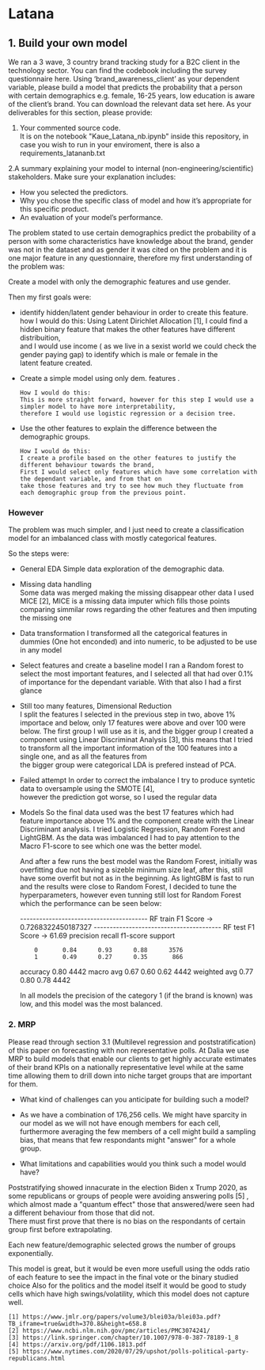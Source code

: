 # Latana 


## 1. Build your own model 

We ran a 3 wave, 3 country brand tracking study for a B2C client in the technology sector. You can find the codebook including the survey questionnaire here. Using ‘brand_awareness_client’ as your dependent variable, please build a model that predicts the probability that a person with certain demographics e.g. female, 16-25 years, low education is aware of the client’s brand. You can download the relevant data set here.  As your deliverables for this section, please provide:


1. Your commented source code.  
    It is on the notebook "Kaue_Latana_nb.ipynb" inside this repository, in case you wish to run in your enviroment, there is also a requirements_latananb.txt 

2.A summary explaining your model to internal (non-engineering/scientific) stakeholders. Make sure your explanation includes:
- How you selected the predictors.
- Why you chose the specific class of model and how it’s appropriate for this specific product. 
- An evaluation of your model’s performance.


The problem stated to use certain demographics predict the probability of a person with some characteristics have knowledge about the brand, gender was not in the dataset and as gender it was cited on the problem and it is one major feature in any questionnaire, therefore my first understanding of the problem was:

Create a model with only the demographic features and use gender. 

Then my first goals were: 

- identify hidden/latent gender behaviour in order to create this feature. 
        how I would do this: 
        Using Latent Dirichlet Allocation [1], I could find a hidden binary feature that makes the other features have different distribuition,  
        and I would use income ( as we live in a sexist world we could check the gender paying gap) to identify which is male or female in the  
        latent feature created.
      
- Create a simple model using only dem. features .

      How I would do this: 
      This is more straight forward, however for this step I would use a simpler model to have more interpretability, 
      therefore I would use logistic regression or a decision tree. 
      
- Use the other features to explain the difference between the demographic groups. 

      How I would do this: 
      I create a profile based on the other features to justify the different behaviour towards the brand,  
      First I would select only features which have some correlation with the dependant variable, and from that on  
      take those features and try to see how much they fluctuate from each demographic group from the previous point. 
      
      
 
 ### However 
 
 The problem was much simpler, and I just need to create a classification model for an imbalanced class with mostly categorical features. 
 
 So the steps were: 
 
 - General EDA 
    Simple data exploration of the demographic data. 
    
 - Missing data handling  
     Some data was merged making the missing disappear other data I used MICE [2], 
     MICE is a missing data imputer which fills those points comparing simmilar rows regarding the other features and then imputing the missing one  
     
 - Data transformation 
    I transformed all the categorical features in dummies (One hot enconded) and into numeric, to be adjusted to be use in any model 
   
     
 - Select features and create a baseline model 
     I ran a Random forest to select the most important features, and I selected all that had over 0.1% of importance for the dependant variable. 
     With that also I had a first glance 
     
 - Still too many features, Dimensional Reduction  
    I split the features I selected in the previous step in two, above 1% importace and below, only 17 features were above and over 100 were below. 
    The first group I will use as it is, and the bigger group I created a component using Linear Discriminat Analysis [3], this means that I tried to transform      all the important information of the 100 features into a single one, and as all the features from  
    the bigger group were categorical LDA is prefered instead of PCA.
    
 - Failed attempt 
   In order to correct the imbalance I try to produce syntetic data to oversample using the SMOTE [4],  
   however the prediction got worse, so I used the regular data
     
 - Models 
   So the final data used was the best 17 features which had feature importance above 1% and the component create with the Linear Discriminant analysis. 
   I tried Logistic Regression, Random Forest and LightGBM.  As the data was imbalanced I had to pay attention to the Macro F1-score to see which one was the      better model. 
   
   And after a few runs the best model was the Random Forest, initially was overfitting due not having a sizeble minimum size leaf, after this, still have some     overfit but not as in the beginning. As lightGBM is fast to run and the results were close to Random Forest, I decided to tune the hyperparameters, however 
   even tunning still lost for Random Forest which the performance can be seen below: 
   
   -*--*--*--*--*--*--*--*--*--*--*--*--*--*--*--*--*--*--*--*-
RF train F1 Score ->  0.7268322450187327
-*--*--*--*--*--*--*--*--*--*--*--*--*--*--*--*--*--*--*--*-
RF test F1 Score ->  61.69
              precision    recall  f1-score   support

           0       0.84      0.93      0.88      3576
           1       0.49      0.27      0.35       866

    accuracy                           0.80      4442
   macro avg       0.67      0.60      0.62      4442
weighted avg       0.77      0.80      0.78      4442

     
     
     
     In all models the precision of the category 1 (if the brand is known) was low, and this model was the most balanced.
     
     
     
     
     

       
       
       
       
       
       
 ### 2. MRP
Please read through section 3.1 (Multilevel regression and poststratification) of this paper on forecasting with non representative polls. 
At Dalia we use MRP to build models that enable our clients to get highly accurate estimates of their brand KPIs on a nationally representative level while at the same time allowing them to drill down into niche target groups that are important for them. 

- What kind of challenges can you anticipate for building such a model?  
- 
  As we have a combination of 176,256 cells. We might have sparcity in our model as we will not have enough members for each cell,  
  furthermore averaging the few members of a cell might build a sampling bias, that means that few respondants might "answer" for a whole group.

 - What limitations and capabilities would you think such a model would have? 
  
  Poststratifying showed innacurate in the election Biden x Trump 2020, as some republicans or groups of people were avoiding answering polls [5] , 
  which almost made a "quantum effect" those that answered/were seen had a different behaviour from those that did not.  
  There must first prove that there is no bias on the respondants of certain group first before extrapolating.  
  
  Each new feature/demographic selected grows the number of groups exponentially.  
  
  This model is great, but it would be even more usefull using the odds ratio of each feature to see the impact in the final vote or the binary studied choice 
  Also for the politics and the model itself it would be good to study cells which have high swings/volatility, which this model does not capture well.
  
 
 
 
    [1] https://www.jmlr.org/papers/volume3/blei03a/blei03a.pdf?TB_iframe=true&width=370.8&height=658.8
    [2] https://www.ncbi.nlm.nih.gov/pmc/articles/PMC3074241/ 
    [3] https://link.springer.com/chapter/10.1007/978-0-387-78189-1_8
    [4] https://arxiv.org/pdf/1106.1813.pdf
    [5] https://www.nytimes.com/2020/07/29/upshot/polls-political-party-republicans.html



      
      
      
      
      
      
      
      
      
      
      
      
     
